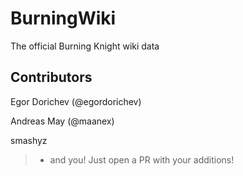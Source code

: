 # BurningWiki

The official Burning Knight wiki data


## Contributors

Egor Dorichev (@egordorichev)

Andreas May (@maanex)

smashyz

> + and you! Just open a PR with your additions!
